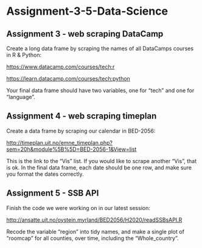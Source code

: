 # Assignment-3-5-Data-Science

## Assignment 3 - web scraping DataCamp

Create a long data frame by scraping the names of all DataCamps courses in R & Python:


https://www.datacamp.com/courses/tech:r

https://learn.datacamp.com/courses/tech:python


Your final data frame should have two variables, one for “tech” and one for “language”.

## Assignment 4 - web scraping timeplan

Create a data frame by scraping our calendar in BED-2056:


http://timeplan.uit.no/emne_timeplan.php?sem=20h&module%5B%5D=BED-2056-1&View=list


This is the link to the “Vis” list. If you would like to scrape another “Vis”, that is ok. In the final data frame, each date should be one row, and make sure you format the dates correctly.

## Assignment 5 - SSB API

Finish the code we were working on in our latest session:


http://ansatte.uit.no/oystein.myrland/BED2056/H2020/readSSBsAPI.R


Recode the variable “region” into tidy names, and make a single plot of “roomcap” for all counties, over time, including the “Whole_country”.
